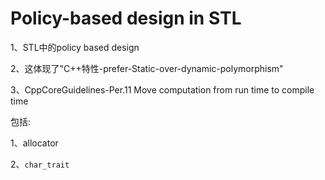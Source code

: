 # Policy-based design in STL

1、STL中的policy based design

2、这体现了"C++特性-prefer-Static-over-dynamic-polymorphism"

3、CppCoreGuidelines-Per.11 Move computation from run time to compile time



包括:

1、allocator

2、`char_trait`

